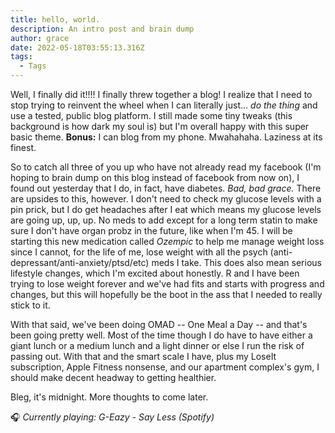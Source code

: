 ```yaml
---
title: hello, world.
description: An intro post and brain dump
author: grace
date: 2022-05-18T03:55:13.316Z
tags:
  - Tags
---
```

Well, I finally did it!!!! I finally threw together a blog! I realize that I need to stop trying to reinvent the wheel when I can literally just... *do the thing* and use a tested, public blog platform. I still made some tiny tweaks (this background is how dark my soul is) but I'm overall happy with this super basic theme. **Bonus:** I can blog from my phone. Mwahahaha. Laziness at its finest.

So to catch all three of you up who have not already read my facebook (I'm hoping to brain dump on this blog instead of facebook from now on), I found out yesterday that I do, in fact, have diabetes. *Bad, bad grace.* There are upsides to this, however. I don't need to check my glucose levels with a pin prick, but I do get headaches after I eat which means my glucose levels are going up, up, up. No meds to add except for a long term statin to make sure I don't have organ probz in the future, like when I'm 45. I will be starting this new medication called *Ozempic* to help me manage weight loss since I cannot, for the life of me, lose weight with all the psych (anti-depressant/anti-anxiety/ptsd/etc) meds I take. This does also mean serious lifestyle changes, which I'm excited about honestly. R and I have been trying to lose weight forever and we've had fits and starts with progress and changes, but this will hopefully be the boot in the ass that I needed to really stick to it.

With that said, we've been doing OMAD -- One Meal a Day -- and that's been going pretty well. Most of the time though I do have to have either a giant lunch or a medium lunch and a light dinner or else I run the risk of passing out. With that and the smart scale I have, plus my LoseIt subscription, Apple Fitness nonsense, and our apartment complex's gym, I should make decent headway to getting healthier.

Bleg, it's midnight. More thoughts to come later.

🎧   *Currently playing: G-Eazy - Say Less (Spotify)*